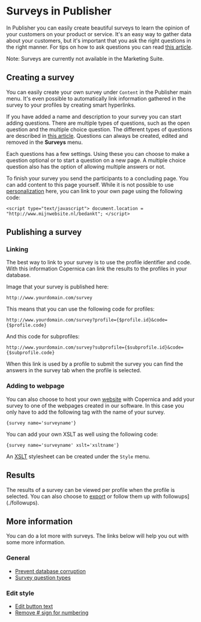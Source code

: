 # Surveys in Publisher

In Publisher you can easily create beautiful surveys to learn the 
opinion of your customers on your product or service. It's an easy way 
to gather data about your customers, but it's important that you ask the 
right questions in the right manner. For tips on how to ask questions 
you can read [this article](./prevent-database-corruption).

Note: Surveys are currently not available in the Marketing Suite.

## Creating a survey

You can easily create your own survey under `Content` in the Publisher 
main menu. It's even possible to automatically link information gathered 
in the survey to your profiles by creating smart hyperlinks.

If you have added a name and description to your survey you can start 
adding questions. There are multiple types of questions, such as the open 
question and the multiple choice question. The different types of questions 
are described in [this article](./surveys-question-types). Questions can 
always be created, edited and removed in the **Surveys** menu.

Each questions has a few settings. Using these you can choose to make 
a question optional or to start a question on a new page. A multiple choice 
question also has the option of allowing multiple answers or not.

To finish your survey you send the participants to a concluding page. 
You can add content to this page yourself. While it is not possible to 
use [personalization](./personalization) here, you can link to your own 
page using the following code:

`<script type="text/javascript"> document.location = "http://www.mijnwebsite.nl/bedankt"; </script>`

## Publishing a survey

### Linking

The best way to link to your survey is to use the profile identifier and 
code. With this information Copernica can link the results to the profiles 
in your database.

Image that your survey is published here:

`http://www.yourdomain.com/survey`

This means that you can use the following code for profiles:

`http://www.yourdomain.com/survey?profile={$profile.id}&code={$profile.code}`

And this code for subprofiles:

`http://www.yourdomain.com/survey?subprofile={$subprofile.id}&code={$subprofile.code}`

When this link is used by a profile to submit the survey you can find the 
answers in the survey tab when the profile is selected.

### Adding to webpage

You can also choose to host your own [website](./websites) with Copernica 
and add your survey to one of the webpages created in our software. In this 
case you only have to add the following tag with the name of your survey.

`{survey name='surveyname'}`

You can add your own XSLT as well using the following code:

`{survey name='surveyname' xslt='xsltname'}`

An [XSLT](css-and-xslt) stylesheet can be created under the `Style` menu.

## Results

The results of a survey can be viewed per profile when the profile is 
selected. You can also choose to [export](./surveys-export-results) or 
follow them up with followups](./followups).

## More information

You can do a lot more with surveys. The links below will help you 
out with some more information.

### General

* [Prevent database corruption](./prevent-database-corruption)
* [Survey question types](./surveys-question-types)

### Edit style

* [Edit button text](./surveys-edit-buttons)
* [Remove # sign for numbering](./surveys-remove-hashtag)

